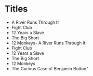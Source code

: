 # Titles

- A River Runs Through It
- Fight Club
- 12 Years a Slave
- The Big Short
- 12 Monkeys- A River Runs Through It
- Fight Club
- 12 Years a Slave
- The Big Short
- 12 Monkeys
- The Curious Case of Benjamin Botton"
